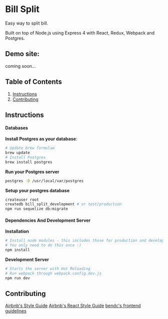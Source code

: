 # Bill Split

Easy way to split bill.

Built on top of Node.js using Express 4 with React, Redux, Webpack and Postgres.

## Demo site:
coming soon...

## Table of Contents

1. [Instructions](#instructions)
2. [Contributing](#contributing)

## Instructions

#### Databases

**Install Postgres as your database**:

```bash
# Update brew formulae
brew update
# Install Postgres
brew install postgres
```

**Run your Postgres server**
```bash
postgres -D /usr/local/var/postgres
```

**Setup your postgres database**
```bash
createuser root
createdb bill_split_development # or test/production
npm run sequelize db:migrate
```

#### Dependencies And Development Server

**Installation**
```bash
# Install node modules - this includes those for production and development
# You only need to do this once :)
npm install
```

**Development Server**
```bash
# Starts the server with Hot Reloading
# Run webpack through webpack.config.dev.js
npm run dev

```

## Contributing

[Airbnb's Style Guide](https://github.com/airbnb/javascript)
[Airbnb's React Style Guide](https://github.com/airbnb/javascript/tree/master/react)
[bendc's frontend guidelines](https://github.com/bendc/frontend-guidelines)
